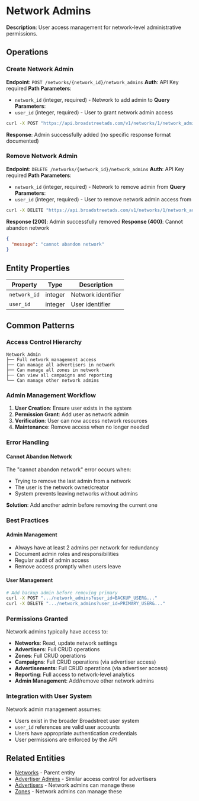 # Network Admins

**Description**: User access management for network-level administrative permissions.

## Operations

### Create Network Admin
**Endpoint**: `POST /networks/{network_id}/network_admins`
**Auth**: API Key required
**Path Parameters**: 
- `network_id` (integer, required) - Network to add admin to
**Query Parameters**: 
- `user_id` (integer, required) - User to grant network admin access

```bash
curl -X POST "https://api.broadstreetads.com/v1/networks/1/network_admins?user_id=23&api_key=YOUR_API_KEY"
```

**Response**: Admin successfully added (no specific response format documented)

### Remove Network Admin
**Endpoint**: `DELETE /networks/{network_id}/network_admins`
**Auth**: API Key required
**Path Parameters**: 
- `network_id` (integer, required) - Network to remove admin from
**Query Parameters**: 
- `user_id` (integer, required) - User to remove network admin access from

```bash
curl -X DELETE "https://api.broadstreetads.com/v1/networks/1/network_admins?user_id=23&api_key=YOUR_API_KEY"
```

**Response (200)**: Admin successfully removed
**Response (400)**: Cannot abandon network
```json
{
  "message": "cannot abandon network"
}
```

## Entity Properties

| Property | Type | Description |
|----------|------|-------------|
| `network_id` | integer | Network identifier |
| `user_id` | integer | User identifier |

## Common Patterns

### Access Control Hierarchy
```
Network Admin
├── Full network management access
├── Can manage all advertisers in network
├── Can manage all zones in network
├── Can view all campaigns and reporting
└── Can manage other network admins
```

### Admin Management Workflow
1. **User Creation**: Ensure user exists in the system
2. **Permission Grant**: Add user as network admin
3. **Verification**: User can now access network resources
4. **Maintenance**: Remove access when no longer needed

### Error Handling

#### Cannot Abandon Network
The "cannot abandon network" error occurs when:
- Trying to remove the last admin from a network
- The user is the network owner/creator
- System prevents leaving networks without admins

**Solution**: Add another admin before removing the current one

### Best Practices

#### Admin Management
- Always have at least 2 admins per network for redundancy
- Document admin roles and responsibilities
- Regular audit of admin access
- Remove access promptly when users leave

#### User Management
```bash
# Add backup admin before removing primary
curl -X POST ".../network_admins?user_id=BACKUP_USER&..."
curl -X DELETE ".../network_admins?user_id=PRIMARY_USER&..."
```

### Permissions Granted
Network admins typically have access to:
- **Networks**: Read, update network settings
- **Advertisers**: Full CRUD operations
- **Zones**: Full CRUD operations
- **Campaigns**: Full CRUD operations (via advertiser access)
- **Advertisements**: Full CRUD operations (via advertiser access)
- **Reporting**: Full access to network-level analytics
- **Admin Management**: Add/remove other network admins

### Integration with User System
Network admin management assumes:
- Users exist in the broader Broadstreet user system
- `user_id` references are valid user accounts
- Users have appropriate authentication credentials
- User permissions are enforced by the API

## Related Entities
- [Networks](./networks.md) - Parent entity
- [Advertiser Admins](./advertiser-admins.md) - Similar access control for advertisers
- [Advertisers](./advertisers.md) - Network admins can manage these
- [Zones](./zones.md) - Network admins can manage these